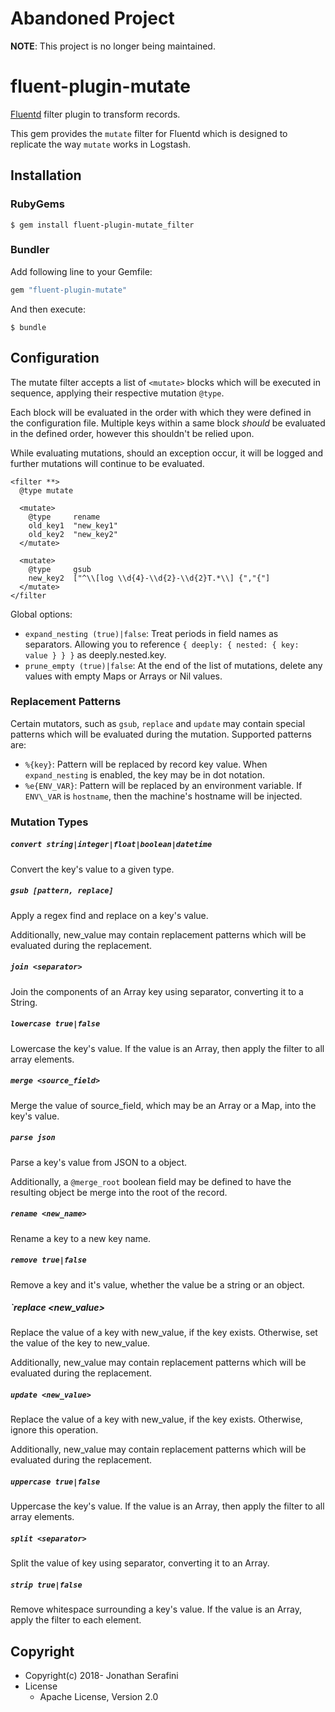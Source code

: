 # Abandoned Project

**NOTE**: This project is no longer being maintained.

# fluent-plugin-mutate

[Fluentd](https://fluentd.org/) filter plugin to transform records.

This gem provides the `mutate` filter for Fluentd which is designed to replicate the way `mutate` works in Logstash.

## Installation

### RubyGems

```
$ gem install fluent-plugin-mutate_filter
```

### Bundler

Add following line to your Gemfile:

```ruby
gem "fluent-plugin-mutate"
```

And then execute:

```
$ bundle
```

## Configuration

The mutate filter accepts a list of `<mutate>` blocks which will be executed
in sequence, applying their respective mutation `@type`.

Each block will be evaluated in the order with which they were defined in the
configuration file. Multiple keys within a same block _should_ be evaluated in
the defined order, however this shouldn't be relied upon.

While evaluating mutations, should an exception occur, it will be logged and
further mutations will continue to be evaluated.

```
<filter **>
  @type mutate

  <mutate>
    @type     rename
    old_key1  "new_key1"
    old_key2  "new_key2"
  </mutate>

  <mutate>
    @type     gsub
    new_key2  ["^\\[log \\d{4}-\\d{2}-\\d{2}T.*\\] {","{"]
  </mutate>
</filter
```

Global options:

* `expand_nesting (true)|false`: Treat periods in field names as separators. Allowing you to reference `{ deeply: { nested: { key: value } } }` as deeply.nested.key.
* `prune_empty (true)|false`: At the end of the list of mutations, delete any values with empty Maps or Arrays or Nil values.

### Replacement Patterns

Certain mutators, such as `gsub`, `replace` and `update` may contain special patterns which will be evaluated during the mutation. Supported patterns are:

* `%{key}`: Pattern will be replaced by record key value. When `expand_nesting` is enabled, the key may be in dot notation.
* `%e{ENV_VAR}`: Pattern will be replaced by an environment variable. If `ENV\_VAR` is `hostname`, then the machine's hostname will be injected.

### Mutation Types

##### `convert string|integer|float|boolean|datetime`

Convert the key's value to a given type.

##### `gsub [pattern, replace]`

Apply a regex find and replace on a key's value.

Additionally, new\_value may contain replacement patterns which will be evaluated during the replacement.

##### `join <separator>`

Join the components of an Array key using separator, converting it to a String.

##### `lowercase true|false`

Lowercase the key's value. If the value is an Array, then apply the filter to all array elements.

##### `merge <source_field>`

Merge the value of source\_field, which may be an Array or a Map, into the key's value.

##### `parse json`

Parse a key's value from JSON to a object.

Additionally, a `@merge_root` boolean field may be defined to have the resulting object be merge into the root of the record.

##### `rename <new_name>`

Rename a key to a new key name.

##### `remove true|false`

Remove a key and it's value, whether the value be a string or an object.

##### `replace <new_value>

Replace the value of a key with new\_value, if the key exists. Otherwise, set the value of the key to new\_value.

Additionally, new\_value may contain replacement patterns which will be evaluated during the replacement.

##### `update <new_value>`

Replace the value of a key with new\_value, if the key exists. Otherwise, ignore this operation.

Additionally, new\_value may contain replacement patterns which will be evaluated during the replacement.

##### `uppercase true|false`

Uppercase the key's value. If the value is an Array, then apply the filter to all array elements.

##### `split <separator>`

Split the value of key using separator, converting it to an Array.

##### `strip true|false`

Remove whitespace surrounding a key's value. If the value is an Array, apply the filter to each element.

## Copyright

* Copyright(c) 2018- Jonathan Serafini
* License
  * Apache License, Version 2.0

